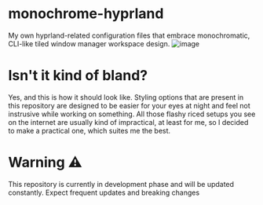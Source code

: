 # monochrome-hyprland
My own hyprland-related configuration files that embrace monochromatic, CLI-like tiled window manager workspace design.
![image](https://github.com/user-attachments/assets/e5ced07d-c144-494f-aa03-f985413c42bd)

# Isn't it kind of bland?
Yes, and this is how it should look like. Styling options that are present in this repository are designed to be easier for your eyes at night and feel not instrusive while working on something. All those flashy riced setups you see on the internet are usually kind of impractical, at least for me, so I decided to make a practical one, which suites me the best.

# Warning ⚠
This repository is currently in development phase and will be updated constantly. Expect frequent updates and breaking changes
